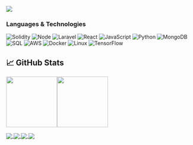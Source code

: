 [![](https://www.jmmnews.com/wp-content/uploads/2015/11/lightpoint-network-banner-1140x410.jpg)]()<!-- If you want the template for my gif, email me! -->

### Languages & Technologies

![Solidity](https://img.shields.io/badge/-Solidity-000?&logo=Solidity)
![Node](https://img.shields.io/badge/-Node-000?&logo=Node.Js)
![Laravel](https://img.shields.io/badge/-Laravel-000?&logo=LARAVEL)
![React](https://img.shields.io/badge/-React-000?&logo=React)
![JavaScript](https://img.shields.io/badge/-JavaScript-000?&logo=JavaScript)
![Python](https://img.shields.io/badge/-Python-000?&logo=Python)
![MongoDB](https://img.shields.io/badge/-SQL-000?&logo=MySQL)
![SQL](https://img.shields.io/badge/-MongoDB-000?&logo=MongoDB)
![AWS](https://img.shields.io/badge/-AWS-000?&logo=Amazon-AWS&logoColor=F90)
![Docker](https://img.shields.io/badge/-Docker-000?&logo=Docker)
![Linux](https://img.shields.io/badge/-Linux-000?&logo=Linux)
![TensorFlow](https://img.shields.io/badge/-TensorFlow-000?&logo=TensorFlow)



## &#x1f4c8; GitHub Stats

<a href="https://www.adamalston.com/"><img height="137px" src="https://github-readme-stats.vercel.app/api?username=adamalston&hide_title=true&hide_border=true&show_icons=true&include_all_commits=true&count_private=true&line_height=21&text_color=000&icon_color=000&bg_color=0,ea6161,ffc64d,fffc4d,52fa5a&theme=graywhite" /><!-- wi*quL3fcV --><img height="137px" src="https://github-readme-stats.vercel.app/api/top-langs/?username=rodrigogk87&hide=html&hide_title=true&hide_border=true&layout=compact&langs_count=6&exclude_repo=comp426,Redventures-Movie-Quotes&text_color=000&icon_color=fff&bg_color=0,52fa5a,4dfcff,c64dff&theme=graywhite" /></a>


<a href="https://github.com/rodrigogk87">
  <img align="center" src="https://github-readme-stats.vercel.app/api/pin/?username=rodrigogk87&repo=orbs&title_color=ffffff&text_color=c9cacc&icon_color=2bbc8a&bg_color=1d1f21" />
</a>
<a href="https://github.com/rodrigogk87">
  <img align="center" src="https://github-readme-stats.vercel.app/api/pin/?username=rodrigogk87&repo=UpgradablesContracts&title_color=ffffff&text_color=c9cacc&icon_color=2bbc8a&bg_color=1d1f21" />
</a>    
<a href="https://github.com/rodrigogk87">
  <img align="center" src="https://github-readme-stats.vercel.app/api/pin/?username=rodrigogk87&repo=TradingBot_Freqtrade&title_color=ffffff&text_color=c9cacc&icon_color=2bbc8a&bg_color=1d1f21" />
</a>    
<a href="https://github.com/rodrigogk87">
  <img align="center" src="https://github-readme-stats.vercel.app/api/pin/?username=rodrigogk87&repo=Simple-Dex-Solidity&title_color=ffffff&text_color=c9cacc&icon_color=2bbc8a&bg_color=1d1f21" />
</a>    
